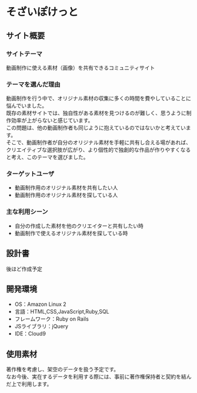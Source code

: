 # そざいぽけっと
## サイト概要

### サイトテーマ
動画制作に使える素材（画像）を共有できるコミュニティサイト

### テーマを選んだ理由
動画制作を行う中で、オリジナル素材の収集に多くの時間を費やしていることに悩んでいました。<br>
既存の素材サイトでは、独自性がある素材を見つけるのが難しく、思うように制作効率が上がらないと感じています。<br>
この問題は、他の動画制作者も同じように抱えているのではないかと考えています。<br>
そこで、動画制作者が自分のオリジナル素材を手軽に共有し合える場があれば、クリエイティブな選択肢が広がり、より個性的で独創的な作品が作りやすくなると考え、このテーマを選びました。

### ターゲットユーザ
- 動画制作用のオリジナル素材を共有したい人
- 動画制作用のオリジナル素材を探している人

### 主な利用シーン
- 自分の作成した素材を他のクリエイターと共有したい時
- 動画制作で使えるオリジナル素材を探している時

## 設計書
後ほど作成予定

## 開発環境
- OS：Amazon Linux 2
- 言語：HTML,CSS,JavaScript,Ruby,SQL
- フレームワーク：Ruby on Rails
- JSライブラリ：jQuery
- IDE：Cloud9

## 使用素材
著作権を考慮し、架空のデータを扱う予定です。<br>
なお今後、実在するデータを利用する際には、事前に著作権保持者と契約を結んだ上で利用します。
